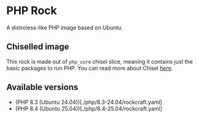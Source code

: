 # PHP Rock

A distroless-like PHP image based on Ubuntu. 

## Chiselled image

This rock is made out of `php_core` chisel slice, meaning it
contains just the basic packages to run PHP. You can read more
about Chisel [here](https://documentation.ubuntu.com/chisel/en/latest/).

## Available versions

* (PHP 8.3 (Ubuntu 24.04))[./php/8.3-24.04/rockcraft.yaml]
* (PHP 8.4 (Ubuntu 25.04))[./php/8.4-25.04/rockcraft.yaml]